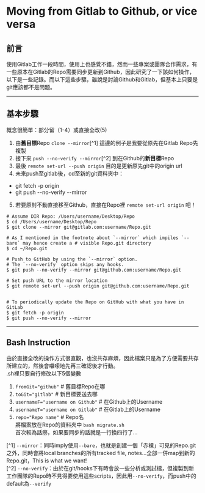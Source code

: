 # Moving from Gitlab to Github, or vice versa

## 前言
使用Gitlab工作一段時間，使用上也感覺不錯，然而一些專案或團隊合作需求，有一些原本在Gitlab的Repo需要同步更新到Github，因此研究了一下該如何操作，以下是一些記錄。而以下這些步驟，雖說是討論Github和Gitlab，但基本上只要是git應該都不是問題。

---
## 基本步驟
概念很簡單：部分留（1-4）或直接全改(5)  
1. 由**舊目標**Repo `clone --mirror`[^1] 這邊的例子是我要從原先在Gitlab Repo先複製  
2. 接下來 `push --no-verify --mirror`[^2] 到在Github的**新目標**Repo  
3. 最後 `remote set-url --push origin` 目的是更新原先git中的origin url  
4. 未來push至gitlab後，cd至新的git資料夾中：
  * git fetch -p origin  
  * git push --no-verify --mirror  
5. 若要原封不動直接移至Github，直接在Repo裡 `remote set-url origin` 吧！   

``` Terminal
# Assume DIR Repo: /Users/username/Desktop/Repo
$ cd /Users/username/Desktop/Repo
$ git clone --mirror git@gitlab.com:username/Repo.git

# As I mentioned in the footnote about `--mirror` which impiles `--bare` may hence create a # visible Repo.git directory
$ cd ~/Repo.git

# Push to GitHub by using the `--mirror` option.
# The `--no-verify` option skips any hooks. 
$ git push --no-verify --mirror git@github.com:username/Repo.git

# Set push URL to the mirror location
$ git remote set-url --push origin git@github.com:username/Repo.git


# To periodically update the Repo on GitHub with what you have in GitLab
$ git fetch -p origin
$ git push --no-verify --mirror
```

---
## Bash Instruction
由於直接全改的操作方式很直觀，也沒共存麻煩，因此檔案只是為了方便需要共存所建立的，然後會囉嗦地先再三確認後才行動。  
.sh裡只要自行修改以下5個變數  
1. `fromGit="github"` # 舊目標Repo在哪  
2. `toGit="gitlab"` # 新目標要送去哪  
3. `usernameF="username on Github"` # 在Github上的Username  
4. `usernameT="username on Gitlab"` # 在Gitlab上的Username  
5. `repo="Repo name"` # Repo名  
   將檔案放在Repo的資料夾中 `bash migrate.sh`   
   首次較為話癆，如果要同步的話就是一行換四行了...  

[^1] `--mirror`：同時imply使用`--bare`，也就是創建一個「赤裸」可見的Repo.git之外，同時會將local branches的所有tracked file, notes...全部一併map到新的Repo.git，This is what we want!  
[^2] `--no-verify`：由於在git/hooks下有時會放一些分析或測試檔，但複製到新工作團隊的Repo時不見得要使用這些scripts，因此用`--no-verify`，而push中的default為`--verify`  
